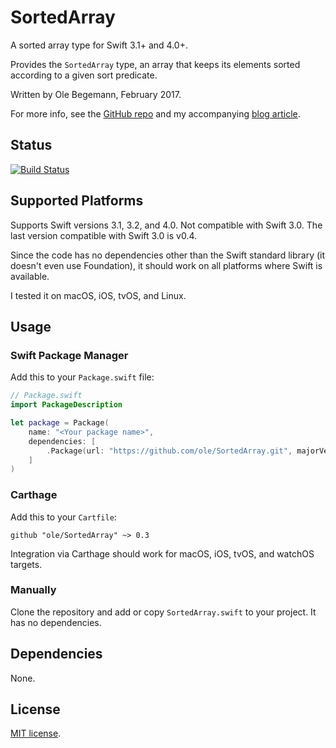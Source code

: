 # SortedArray

A sorted array type for Swift 3.1+ and 4.0+.

Provides the `SortedArray` type, an array that keeps its elements sorted according to a given sort predicate.

Written by Ole Begemann, February 2017.

For more info, see the [GitHub repo](https://github.com/ole/SortedArray) and my accompanying [blog article](https://oleb.net/blog/2017/02/sorted-array/).

## Status

[![Build Status](https://travis-ci.org/ole/SortedArray.svg?branch=master)](https://travis-ci.org/ole/SortedArray)

## Supported Platforms

Supports Swift versions 3.1, 3.2, and 4.0. Not compatible with Swift 3.0. The last version compatible with Swift 3.0 is v0.4.

Since the code has no dependencies other than the Swift standard library (it doesn't even use Foundation), it should work on all platforms where Swift is available.

I tested it on macOS, iOS, tvOS, and Linux.

## Usage

### Swift Package Manager

Add this to your `Package.swift` file:

```swift
// Package.swift
import PackageDescription

let package = Package(
    name: "<Your package name>",
    dependencies: [
        .Package(url: "https://github.com/ole/SortedArray.git", majorVersion: 0)
    ]
)
```

### Carthage

Add this to your `Cartfile`:

```
github "ole/SortedArray" ~> 0.3
```

Integration via Carthage should work for macOS, iOS, tvOS, and watchOS targets.

### Manually

Clone the repository and add or copy `SortedArray.swift` to your project. It has no dependencies.

## Dependencies

None.

## License

[MIT license](https://github.com/ole/SortedArray/blob/master/LICENSE.txt).
